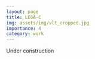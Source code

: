 ```yaml
---
layout: page
title: LEGA-C
img: assets/img/vlt_cropped.jpg
importance: 4
category: work
---
```


Under construction